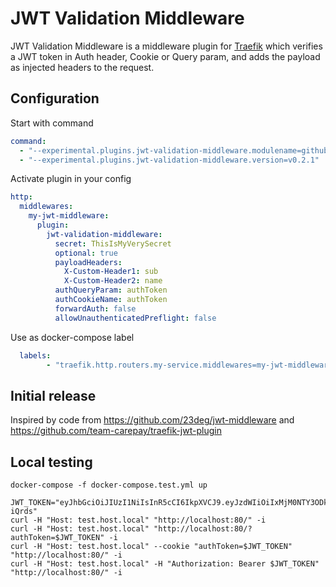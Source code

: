 # JWT Validation Middleware

JWT Validation Middleware is a middleware plugin for [Traefik](https://github.com/containous/traefik) which verifies a JWT token in Auth header, Cookie or Query param, and adds the payload as injected headers to the request.

## Configuration

Start with command
```yaml
command:
  - "--experimental.plugins.jwt-validation-middleware.modulename=github.com/legege/jwt-validation-middleware"
  - "--experimental.plugins.jwt-validation-middleware.version=v0.2.1"
```

Activate plugin in your config  

```yaml
http:
  middlewares:
    my-jwt-middleware:
      plugin:
        jwt-validation-middleware:
          secret: ThisIsMyVerySecret
          optional: true
          payloadHeaders:
            X-Custom-Header1: sub
            X-Custom-Header2: name
          authQueryParam: authToken
          authCookieName: authToken
          forwardAuth: false
          allowUnauthenticatedPreflight: false
```

Use as docker-compose label  
```yaml
  labels:
        - "traefik.http.routers.my-service.middlewares=my-jwt-middleware@file"
```

## Initial release

Inspired by code from https://github.com/23deg/jwt-middleware and https://github.com/team-carepay/traefik-jwt-plugin

## Local testing

```
docker-compose -f docker-compose.test.yml up
```

```
JWT_TOKEN="eyJhbGciOiJIUzI1NiIsInR5cCI6IkpXVCJ9.eyJzdWIiOiIxMjM0NTY3ODkwIiwibmFtZSI6IkpvaG4gRG9lIiwiaWF0IjoxNTE2MjM5MDIyfQ.LbfasWi8LZnBHOPAiOsroqRW7yK6mgKABkzes-iQrds"
curl -H "Host: test.host.local" "http://localhost:80/" -i
curl -H "Host: test.host.local" "http://localhost:80/?authToken=$JWT_TOKEN" -i
curl -H "Host: test.host.local" --cookie "authToken=$JWT_TOKEN" "http://localhost:80/" -i
curl -H "Host: test.host.local" -H "Authorization: Bearer $JWT_TOKEN" "http://localhost:80/" -i
```